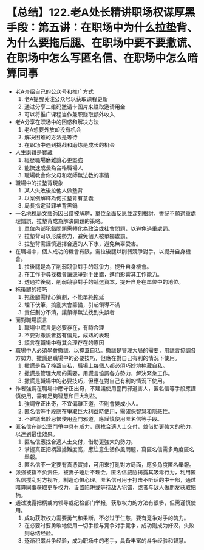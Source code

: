 # 【总结】122.老A处长精讲职场权谋厚黑手段：第五讲：在职场中为什么拉垫背、为什么要拖后腿、在职场中要不要撒谎、在职场中怎么写匿名信、在职场中怎么暗算同事

-   老A介绍自己的公众号和推广方式
    1.  老A提醒关注公众号以获取课程更新
    2.  通过分享二维码邀请卡图片来赚取邀请用金
    3.  可以将推广课程当作兼职赚取额外收入
-   老A分享在职场中的困惑和解决方法
    1.  老A想要外放却没有机会
    2.  解决困难的方法是等待
    3.  在职场中遇到挑战和磨炼是成长的机会
-   人生磨難是寶藏
    1.  經歷職場磨難讓心更堅強
    2.  能快速成長為合格職場人
    3.  職場教會你父母和老師無法教的事情
-   職場中的拉墊背現象
    1.  某人失敗後拉他人做墊背
    2.  以案例解釋為何拉墊背有意義
    3.  局長指定替罪羊背黑鍋
-   一名地稅局文藝師因出錯被解聘，單位全面反思並深刻檢討，書記不願過重處理錯誤，拉墊背成為解決問題的策略。
    1.  單位內部犯錯問題需轉化為政治或社會問題，以避免過重處罰。
    2.  拉墊背可以形成勢力，避免個人被單獨處罰。
    3.  拉墊背需謹慎選擇合適的人下水，避免無辜受害。
-   在職場中，個人成功的機會有限，需拉後腿以削弱競爭對手，以提升自身機會。
    1.  拉後腿是為了削弱競爭對手的競爭力，提升自身機會。
    2.  在工作中尋找機會讓競爭對手出錯，進而影響其工作能力。
    3.  透過拉後腿，削弱競爭對手的競選資本，提升自身在單位中的地位。
-   拖後腿的技巧
    1.  拖後腿需精心策劃，不能單純拖延
    2.  埋下伏筆，搞亂大會籌備，引起領導不滿
    3.  責任劃分不清，讓領導無法找到失誤者
-   面對職場謊言
    1.  職場中謊言是必要存在，有時合理
    2.  不要對撒謊者抱有偏見，成熟的表現
    3.  謊言在職場中有其合理存在的原因
-   職場中人必須學會撒謊，以掩蓋自私。撒謊是管理大局的需要，用謊言協調各方勢力。撒謊是職場中的必要技巧，但應在對自己有利的情況下使用。
    1.  撒謊是為了掩蓋自私，職場上每個人都必須巧妙地掩藏自私。
    2.  撒謊是管理大局的需要，用謊言協調各方勢力，解決緊急工作。
    3.  撒謊是職場中的必要技巧，但應在對自己有利的情況下使用。
-   作者強調在職場中應守正出奇，不建議使用歪門邪道害人，匿名信等手段應謹慎使用，需有足夠智慧和巨大利益。
    1.  強調守正出奇，不宜偏離正道，否則會變成小人。
    2.  匿名信等手段應在爭取巨大利益時使用，需確保智慧和隱蔽性。
    3.  不建議出於忌恨使用歪門邪道，應謹慎使用匿名信等手段。
-   匿名信在辦公室鬥爭中具有威力，應找合適人士交付，並借助更強大的勢力，以達到最佳效果。
    1.  匿名信應找合適人士交付，借助更強大的勢力。
    2.  掌握真正把柄證據難度高，應注意生活作風問題，寫匿名信需多角度匿名舉報。
    3.  匿名信不一定要有真憑實據，可用來打亂對方局面，應多角度匿名舉報。
-   张强被指不负责任，被妻子睡后不理会，匿名信威胁揭露其吸毒行为，利用匿名信搅乱对方视听，制造恐惧心理。匿名信可用于打击不听话的中干部，通过暗算同事获取更多权力，设置陷阱或等待敌人犯错，或者与敌人做朋友获取把柄。
-   通过洩露把柄或向领导或纪检部门举报，获取权力的方法有很多，但需谨慎使用。
    1.  成功获取权力需要勇气和果断，不必过于仁慈，要有竞争对手的魄力。
    2.  在必要时要勇敢地使用一切手段与竞争对手竞争，成功则成为好汉，失败则总结经验。
    3.  逐渐积累斗争经验，成为职场中的老手，具备丰富的斗争经验和智慧。
